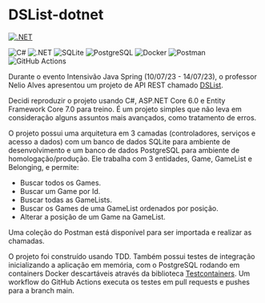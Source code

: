 # DSList-dotnet

[![.NET](https://github.com/kafziel4/dslist-dotnet/actions/workflows/dotnet.yml/badge.svg?event=push)](https://github.com/kafziel4/dslist-dotnet/actions/workflows/dotnet.yml)

![C#](https://img.shields.io/badge/c%23-%23239120.svg?style=for-the-badge&logo=c-sharp&logoColor=white)
![.NET](https://img.shields.io/badge/.NET-512BD4?style=for-the-badge&logo=dotnet&logoColor=white)
![SQLite](https://img.shields.io/badge/sqlite-%2307405e.svg?style=for-the-badge&logo=sqlite&logoColor=white)
![PostgreSQL](https://img.shields.io/badge/PostgreSQL-316192?style=for-the-badge&logo=postgresql&logoColor=white)
![Docker](https://img.shields.io/badge/Docker-2CA5E0?style=for-the-badge&logo=docker&logoColor=white)
![Postman](https://img.shields.io/badge/Postman-FF6C37?style=for-the-badge&logo=postman&logoColor=white)
![GitHub Actions](https://img.shields.io/badge/github%20actions-%232671E5.svg?style=for-the-badge&logo=githubactions&logoColor=white)

Durante o evento Intensivão Java Spring (10/07/23 - 14/07/23), o professor Nelio Alves apresentou um projeto de API REST chamado [DSList](https://github.com/devsuperior/dslist-backend).

Decidi reproduzir o projeto usando C#, ASP.NET Core 6.0 e Entity Framework Core 7.0 para treino. É um projeto simples que não leva em consideração alguns assuntos mais avançados, como tratamento de erros.

O projeto possui uma arquitetura em 3 camadas (controladores, serviços e acesso a dados) com um banco de dados SQLite para ambiente de desenvolvimento e um banco de dados PostgreSQL para ambiente de homologação/produção. Ele trabalha com 3 entidades, Game, GameList e Belonging, e permite:

- Buscar todos os Games.
- Buscar um Game por Id.
- Buscar todas as GameLists.
- Buscar os Games de uma GameList ordenados por posição.
- Alterar a posição de um Game na GameList.

Uma coleção do Postman está disponível para ser importada e realizar as chamadas.

O projeto foi construído usando TDD. Também possui testes de integração inicializando a aplicação em memória, com o PostgreSQL rodando em containers Docker descartáveis através da biblioteca [Testcontainers](https://dotnet.testcontainers.org/). Um workflow do GitHub Actions executa os testes em pull requests e pushes para a branch main.
